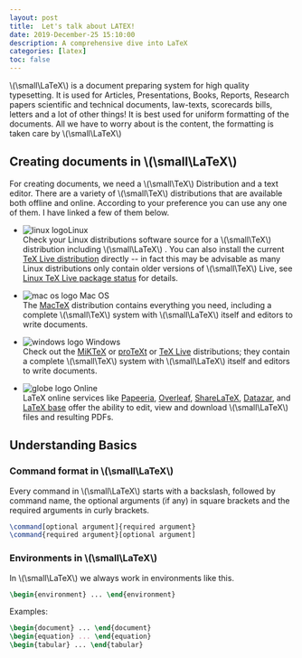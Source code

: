 ```yaml
---
layout: post
title:  Let's talk about LATEX!
date: 2019-December-25 15:10:00
description: A comprehensive dive into LaTeX
categories: [latex]
toc: false
---
```


 \\(\small\LaTeX\\) is a document preparing system for high quality typesetting. It is used for Articles, Presentations, Books, Reports, Research papers scientific and technical documents, law-texts, scorecards bills, letters and a lot of other things! It is best used for uniform formatting of the documents. All we have to worry about is the content, the formatting is taken care by  \\(\small\LaTeX\\)

## **Creating documents in  \\(\small\LaTeX\\)**

For creating  documents, we need a  \\(\small\TeX\\) Distribution and a text editor. There are a variety of \\(\small\TeX\\) distributions that are available both offline and online. According to your preference you can use any one of them. I have linked a few of them below.

- ![linux logo](https://img.icons8.com/color/48/000000/linux.png)Linux  
Check your Linux distributions software source for a \\(\small\TeX\\) distribution including  \\(\small\LaTeX\\) . You can also install the current [TeX Live distribution](https://www.tug.org/texlive) directly -- in fact this may be advisable as many Linux distributions only contain older versions of \\(\small\TeX\\) Live, see [Linux TeX Live package status](https://repology.org/metapackage/texlive/versions) for details.

- ![mac os logo](https://img.icons8.com/color/48/000000/mac-logo.png) Mac OS  
The [MacTeX](http://www.tug.org/mactex/) distribution contains everything you need, including a complete \\(\small\TeX\\) system with  \\(\small\LaTeX\\) itself and editors to write documents.

- ![windows logo](https://img.icons8.com/color/48/000000/windows-10.png) Windows  
Check out the [MiKTeX](http://miktex.org/) or [proTeXt](http://www.tug.org/protext/) or [TeX Live](http://www.tug.org/texlive) distributions; they contain a complete \\(\small\TeX\\) system with  \\(\small\LaTeX\\) itself and editors to write documents.

- ![globe logo](https://img.icons8.com/color/48/000000/globe--v1.png) Online  
LaTeX online services like [Papeeria](http://papeeria.com/), [Overleaf](https://www.overleaf.com/), [ShareLaTeX](https://www.sharelatex.com/), [Datazar](https://www.datazar.com/), and [LaTeX base](https://latexbase.com/) offer the ability to edit, view and download  \\(\small\LaTeX\\) files and resulting PDFs.

## **Understanding Basics**
  
### Command format in  \\(\small\LaTeX\\)

Every command in  \\(\small\LaTeX\\)  starts with a backslash, followed by command name, the optional arguments (if any) in square brackets and the required arguments in curly brackets.  

```latex
\command[optional argument]{required argument}
\command{required argument}[optional argument]
```  

### Environments in  \\(\small\LaTeX\\)

In \\(\small\LaTeX\\)  we always work in environments like this.

```latex
\begin{environment} ... \end{environment}
```

Examples:

```latex
\begin{document} ... \end{document}  
\begin{equation} ... \end{equation}
\begin{tabular} ... \end{tabular}
```
